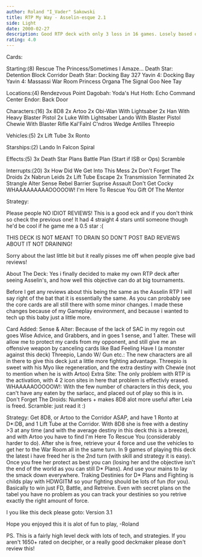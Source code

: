 ```yaml
---
author: Roland "I_Vader" Sakowski
title: RTP My Way - Asselin-esque 2.1
side: Light
date: 2000-02-27
description: Good RTP deck with only 3 loss in 16 games. Losely based on Raphael Asselin's deck that he got 4th at Origins last year with.
rating: 4.0
---
```

Cards: 

Starting:(8)
Rescue The Princess/Sometimes I Amaze...
Death Star: Detention Block Corridor
Death Star: Docking Bay 327
Yavin 4: Docking Bay
Yavin 4: Massassi War Room
Princess Organa
The Signal
Goo Nee Tay

Locations:(4)
Rendezvous Point
Dagobah: Yoda's Hut
Hoth: Echo Command Center
Endor: Back Door

Characters:(16)
3x 8D8
2x Artoo
2x Obi-Wan With Lightsaber
2x Han With Heavy Blaster Pistol
2x Luke With Lightsaber
Lando With Blaster Pistol
Chewie With Blaster Rifle
Kal'Falnl C'ndros
Wedge Antilles
Threepio

Vehicles:(5)
2x Lift Tube
3x Ronto

Starships:(2)
Lando In Falcon
Spiral

Effects:(5)
3x Death Star Plans
Battle Plan (Start if ISB or Ops)
Scramble

Interrupts:(20)
3x How Did We Get Into This Mess
2x Don't Forget The Droids
2x Nabrun Leids
2x Lift Tube Escape
2x Transmission Terminated
2x Strangle
Alter
Sense
Rebel Barrier
Suprise Assault
Don't Get Cocky
WHAAAAAAAAAOOOOOW!
I'm Here To Rescue You
Gift Of The Mentor  

Strategy: 

Please people NO IDIOT REVIEWS! This is a good eck and if you don't think so check the previous one! It had 4 straight 4 stars until someone though he'd be cool if he game me a 0.5 star :(

THIS DECK IS NOT MEANT TO DRAIN SO DON'T POST BAD REVIEWS ABOUT IT NOT DRAINING!

Sorry about the last little bit but it really pisses me off when people give bad reviews!

About The Deck:
Yes i finally decided to make my own RTP deck after seeing Asselin's, and how well this objective can do at big tournaments.

Before I get any reviews about this being the same as the Asselin RTP I will say right of the bat that it is essentially the same. As you can probably see the core cards are all still there with some minor changes. I made these changes because of my Gameplay environment, and because i wanted to tech up this baby just a little more.

Card Added:
Sense & Alter: Because of the lack of SAC in my regoin out goes Wise Advice, and Grabbers, and in goes 1 sense, and 1 alter. These will allow me to protect my cards from my opponent, and still give me an offensive weapon by canceling cards like Bad Feeling Have I (a monster against this deck)
Threepio, Lando W/ Gun etc.: The new characters are all in there to give this deck just a little more fighting advantage. Threepio is sweet with his Myo like regeneration, and the extra destiny with Chewie (not to mention when he is with Artoo)
Extra Site: The only problem with RTP is the activation, with 4 2 icon sites in here that problem is effectivly erased.
WHAAAAAOOOOOW!: With the few number of characters in this deck, you can't have any eaten by the sarlacc, and placed out of play so this is in.
Don't Forget The Droids: Numbers + makes 8D8 alot more useful after Leia is freed.
Scramble: just read it :)

Strategy:
Get 8D8, or Artoo to the Corridor ASAP, and have 1 Ronto at D*:DB, and 1 Lift Tube at the Corridor. With 8D8 she is free with a destiny >3 at any time (and with the average destiny in this deck this is a breeze), and with Artoo you have to find I'm Here To Rescue You (considerably harder to do). After she is free, retrieve your 4 force and use the vehicles to get her to the War Room all in the same turn.
In 9 games of playing this deck the latest i have freed her is the 2nd turn (with skill and strategy it is easy).
Once you free her protect as best you can (losing her and the objective isn't the end of the world as you can still D* Plans). And use your mains to lay the smack down everywhere. Traking Destinies for D* Plans and Fighting is childs play with HDWGITM so your fighting should be lots of fun (for you). Basically to win just FD, Battle, and Retreive. Even with secret plans on the tabel you have no problem as you can track your destinies so you retrive exactly the right amount of force.

I you like this deck please goto:  Version 3.1

Hope you enjoyed this it is alot of fun to play,
-Roland

PS. This is a fairly high level deck with lots of tech, and strategies. If you aren't 1650+ rated on decipher, or a really good deckmaker please don't review this!	